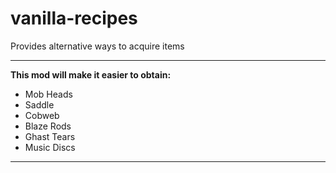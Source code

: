 # vanilla-recipes
Provides alternative ways to acquire items

---
**This mod will make it easier to obtain:**
- Mob Heads
- Saddle
- Cobweb
- Blaze Rods
- Ghast Tears
- Music Discs
---
